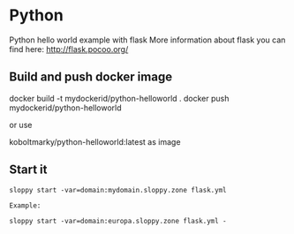 # Python

Python hello world example with flask
More information about flask you can find here: http://flask.pocoo.org/

## Build and push docker image

docker build -t mydockerid/python-helloworld .
docker push mydockerid/python-helloworld

or use

koboltmarky/python-helloworld:latest as image

## Start it

```
sloppy start -var=domain:mydomain.sloppy.zone flask.yml

Example:

sloppy start -var=domain:europa.sloppy.zone flask.yml -
```
